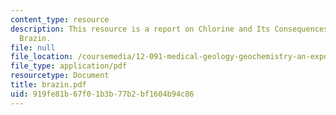 ```yaml
---
content_type: resource
description: This resource is a report on Chlorine and Its Consequences by Jacqueline
  Brazin.
file: null
file_location: /coursemedia/12-091-medical-geology-geochemistry-an-exposure-january-iap-2006/919fe81b67f01b3b77b2bf1604b94c86_brazin.pdf
file_type: application/pdf
resourcetype: Document
title: brazin.pdf
uid: 919fe81b-67f0-1b3b-77b2-bf1604b94c86
---
```

